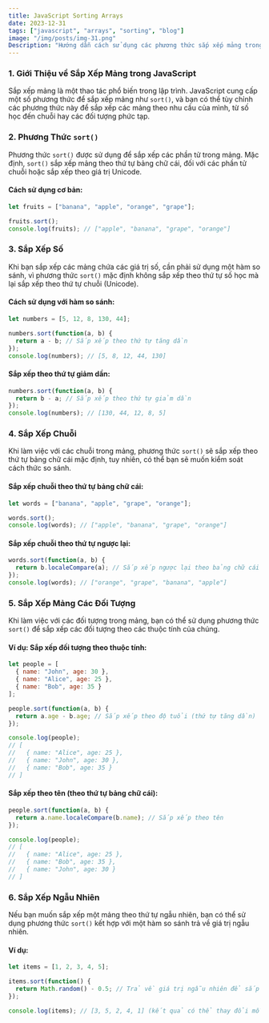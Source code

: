 ```yaml
---
title: JavaScript Sorting Arrays  
date: 2023-12-31  
tags: ["javascript", "arrays", "sorting", "blog"]  
image: "/img/posts/img-31.png"
Description: "Hướng dẫn cách sử dụng các phương thức sắp xếp mảng trong JavaScript, bao gồm các kỹ thuật sắp xếp số, chuỗi và các đối tượng phức tạp."  
---
```


### 1. Giới Thiệu về Sắp Xếp Mảng trong JavaScript

Sắp xếp mảng là một thao tác phổ biến trong lập trình. JavaScript cung cấp một số phương thức để sắp xếp mảng như `sort()`, và bạn có thể tùy chỉnh các phương thức này để sắp xếp các mảng theo nhu cầu của mình, từ số học đến chuỗi hay các đối tượng phức tạp.

### 2. Phương Thức `sort()`

Phương thức `sort()` được sử dụng để sắp xếp các phần tử trong mảng. Mặc định, `sort()` sắp xếp mảng theo thứ tự bảng chữ cái, đối với các phần tử chuỗi hoặc sắp xếp theo giá trị Unicode.

#### **Cách sử dụng cơ bản:**

```javascript
let fruits = ["banana", "apple", "orange", "grape"];

fruits.sort();
console.log(fruits); // ["apple", "banana", "grape", "orange"]
```

### 3. Sắp Xếp Số

Khi bạn sắp xếp các mảng chứa các giá trị số, cần phải sử dụng một hàm so sánh, vì phương thức `sort()` mặc định không sắp xếp theo thứ tự số học mà lại sắp xếp theo thứ tự chuỗi (Unicode).

#### **Cách sử dụng với hàm so sánh:**

```javascript
let numbers = [5, 12, 8, 130, 44];

numbers.sort(function(a, b) {
  return a - b; // Sắp xếp theo thứ tự tăng dần
});
console.log(numbers); // [5, 8, 12, 44, 130]
```

#### **Sắp xếp theo thứ tự giảm dần:**

```javascript
numbers.sort(function(a, b) {
  return b - a; // Sắp xếp theo thứ tự giảm dần
});
console.log(numbers); // [130, 44, 12, 8, 5]
```

### 4. Sắp Xếp Chuỗi

Khi làm việc với các chuỗi trong mảng, phương thức `sort()` sẽ sắp xếp theo thứ tự bảng chữ cái mặc định, tuy nhiên, có thể bạn sẽ muốn kiểm soát cách thức so sánh.

#### **Sắp xếp chuỗi theo thứ tự bảng chữ cái:**

```javascript
let words = ["banana", "apple", "grape", "orange"];

words.sort();
console.log(words); // ["apple", "banana", "grape", "orange"]
```

#### **Sắp xếp chuỗi theo thứ tự ngược lại:**

```javascript
words.sort(function(a, b) {
  return b.localeCompare(a); // Sắp xếp ngược lại theo bảng chữ cái
});
console.log(words); // ["orange", "grape", "banana", "apple"]
```

### 5. Sắp Xếp Mảng Các Đối Tượng

Khi làm việc với các đối tượng trong mảng, bạn có thể sử dụng phương thức `sort()` để sắp xếp các đối tượng theo các thuộc tính của chúng.

#### **Ví dụ: Sắp xếp đối tượng theo thuộc tính:**

```javascript
let people = [
  { name: "John", age: 30 },
  { name: "Alice", age: 25 },
  { name: "Bob", age: 35 }
];

people.sort(function(a, b) {
  return a.age - b.age; // Sắp xếp theo độ tuổi (thứ tự tăng dần)
});

console.log(people);
// [
//   { name: "Alice", age: 25 },
//   { name: "John", age: 30 },
//   { name: "Bob", age: 35 }
// ]
```

#### **Sắp xếp theo tên (theo thứ tự bảng chữ cái):**

```javascript
people.sort(function(a, b) {
  return a.name.localeCompare(b.name); // Sắp xếp theo tên
});

console.log(people);
// [
//   { name: "Alice", age: 25 },
//   { name: "Bob", age: 35 },
//   { name: "John", age: 30 }
// ]
```

### 6. Sắp Xếp Ngẫu Nhiên

Nếu bạn muốn sắp xếp một mảng theo thứ tự ngẫu nhiên, bạn có thể sử dụng phương thức `sort()` kết hợp với một hàm so sánh trả về giá trị ngẫu nhiên.

#### **Ví dụ:**

```javascript
let items = [1, 2, 3, 4, 5];

items.sort(function() {
  return Math.random() - 0.5; // Trả về giá trị ngẫu nhiên để sắp xếp ngẫu nhiên
});

console.log(items); // [3, 5, 2, 4, 1] (kết quả có thể thay đổi mỗi lần chạy)
```